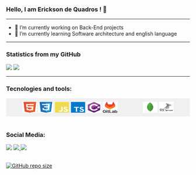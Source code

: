### Hello, I am Erickson de Quadros ! 👋
<hr>

- 🔭 I’m currently working on Back-End projects
- 🌱 I’m currently learning Software architecture and english language

<hr>

### Statistics from my GitHub

<picture>
  <source
    srcset="https://github-readme-stats.vercel.app/api?username=Erickson-de-Quadros-s&show_icons=true&theme=dark&token=GH_TOKEN"
    media="(prefers-color-scheme: dark)"
  />
  <source
    srcset="https://github-readme-stats.vercel.app/api?username=Erickson-de-Quadros-s&show_icons=true"
    media="(prefers-color-scheme: light), (prefers-color-scheme: no-preference)"
  />
  <img src="https://github-readme-stats.vercel.app/api?username=Erickson-de-Quadros-s&show_icons=true" />
</picture> 

<picture>
  <source
    srcset="https://github-readme-stats.vercel.app/api/top-langs/?username=Erickson-de-Quadros-s&layout=compact&theme=dark&token=GH_TOKEN"
    media="(prefers-color-scheme: dark)"
  />
  <source
    srcset="https://github-readme-stats.vercel.app/api/top-langs/?username=Erickson-de-Quadros-s&layout=compact"
    media="(prefers-color-scheme: light), (prefers-color-scheme: no-preference)"
  />
  <img src="https://github-readme-stats.vercel.app/api?username=Erickson-de-Quadros-s&show_icons=true" />
</picture><br>
<hr>

### Tecnologies and tools:

<div style="display: flex; justify-content: space-around; background-color: #f0f0f0; padding: 10px;">
    <div>
        <img align="center" alt="erickson-HTML" height="30" width="40" src="https://raw.githubusercontent.com/devicons/devicon/master/icons/html5/html5-original.svg">
        <img align="center" alt="erickson-CSS" height="30" width="40" src="https://raw.githubusercontent.com/devicons/devicon/master/icons/css3/css3-original.svg">
        <img align="center" alt="erickson-JS" height="30" width="40" src="https://raw.githubusercontent.com/devicons/devicon/master/icons/javascript/javascript-plain.svg">
        <img align="center" alt="erickson-TS" height="30" width="40" src="https://raw.githubusercontent.com/devicons/devicon/master/icons/typescript/typescript-plain.svg">
        <img align="center" alt="erickson-Csharp" height="30" width="40" src="https://raw.githubusercontent.com/devicons/devicon/master/icons/csharp/csharp-original.svg">
        <img align="center" alt="erickson-GitLab" height="30" width="40" src="https://raw.githubusercontent.com/devicons/devicon/master/icons/gitlab/gitlab-original-wordmark.svg">
    </div>
    <div>
        <img align="center" alt="erickson-MongoDB" height="30" width="40" src="https://raw.githubusercontent.com/devicons/devicon/master/icons/mongodb/mongodb-original.svg">
        <img align="center" alt="erickson-SQLServer" height="30" width="40" src="https://raw.githubusercontent.com/devicons/devicon/master/icons/microsoftsqlserver/microsoftsqlserver-plain-wordmark.svg">
    </div>
</div><br>


### Social Media:

<div
 <a href="https://www.linkedin.com/in/erickson-de-quadros-cz/" target="_blank"><img src="https://img.shields.io/badge/-LinkedIn-%220077B5?style=for-the-badge&logo=linkedin&logoColor=white" target="_blank">
 <a href="https://www.facebbook.com/erickson.dequadros" target="_blank"><img src="https://img.shields.io/badge/Facebook-1877F2?style=for-the-badge&logo=facebook&logoColor=white">
 <a href="https://instagram.com/erickson.quadros" target="_blank"><img src="https://img.shields.io/badge/Instagram-E4405F?style=for-the-badge&logo=instagram&logoColor=white">

 </div>
<br>


![GitHub repo size](https://img.shields.io/github/repo-size/Erickson-de-quadros-s/erickson-de-quadros-s)

